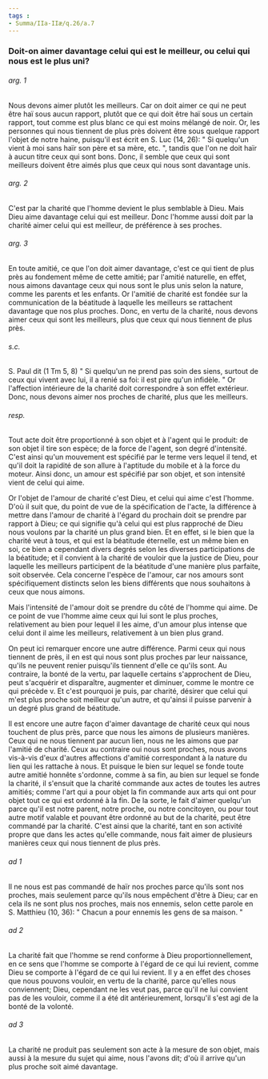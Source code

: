 ```yaml
---
tags : 
- Summa/IIa-IIæ/q.26/a.7
---
```


### Doit-on aimer davantage celui qui est le meilleur, ou celui qui nous est le plus uni?

###### arg. 1
Nous devons aimer plutôt les meilleurs. Car on doit aimer ce qui ne peut être haï sous aucun rapport, plutôt que ce qui doit être haï sous un certain rapport, tout comme est plus blanc ce qui est moins mélangé de noir. Or, les personnes qui nous tiennent de plus près doivent être sous quelque rapport l'objet de notre haine, puisqu'il est écrit en S. Luc (14, 26): " Si quelqu'un vient à moi sans haïr son père et sa mère, etc. ", tandis que l'on ne doit haïr à aucun titre ceux qui sont bons. Donc, il semble que ceux qui sont meilleurs doivent être aimés plus que ceux qui nous sont davantage unis. 

###### arg. 2
C'est par la charité que l'homme devient le plus semblable à Dieu. Mais Dieu aime davantage celui qui est meilleur. Donc l'homme aussi doit par la charité aimer celui qui est meilleur, de préférence à ses proches. 

###### arg. 3
En toute amitié, ce que l'on doit aimer davantage, c'est ce qui tient de plus près au fondement même de cette amitié; par l'amitié naturelle, en effet, nous aimons davantage ceux qui nous sont le plus unis selon la nature, comme les parents et les enfants. Or l'amitié de charité est fondée sur la communication de la béatitude à laquelle les meilleurs se rattachent davantage que nos plus proches. Donc, en vertu de la charité, nous devons aimer ceux qui sont les meilleurs, plus que ceux qui nous tiennent de plus près. 

###### s.c.
S. Paul dit (1 Tm 5, 8) " Si quelqu'un ne prend pas soin des siens, surtout de ceux qui vivent avec lui, il a renié sa foi: il est pire qu'un infidèle. " Or l'affection intérieure de la charité doit correspondre à son effet extérieur. Donc, nous devons aimer nos proches de charité, plus que les meilleurs. 

###### resp.
Tout acte doit être proportionné à son objet et à l'agent qui le produit: de son objet il tire son espèce; de la force de l'agent, son degré d'intensité. C'est ainsi qu'un mouvement est spécifié par le terme vers lequel il tend, et qu'il doit la rapidité de son allure à l'aptitude du mobile et à la force du moteur. Ainsi donc, un amour est spécifié par son objet, et son intensité vient de celui qui aime. 

Or l'objet de l'amour de charité c'est Dieu, et celui qui aime c'est l'homme. D'où il suit que, du point de vue de la spécification de l'acte, la différence à mettre dans l'amour de charité à l'égard du prochain doit se prendre par rapport à Dieu; ce qui signifie qu'à celui qui est plus rapproché de Dieu nous voulons par la charité un plus grand bien. Et en effet, si le bien que la charité veut à tous, et qui est la béatitude éternelle, est un même bien en soi, ce bien a cependant divers degrés selon les diverses participations de la béatitude; et il convient à la charité de vouloir que la justice de Dieu, pour laquelle les meilleurs participent de la béatitude d'une manière plus parfaite, soit observée. Cela concerne l'espèce de l'amour, car nos amours sont spécifiquement distincts selon les biens différents que nous souhaitons à ceux que nous aimons. 

Mais l'intensité de l'amour doit se prendre du côté de l'homme qui aime. De ce point de vue l'homme aime ceux qui lui sont le plus proches, relativement au bien pour lequel il les aime, d'un amour plus intense que celui dont il aime les meilleurs, relativement à un bien plus grand. 

On peut ici remarquer encore une autre différence. Parmi ceux qui nous tiennent de près, il en est qui nous sont plus proches par leur naissance, qu'ils ne peuvent renier puisqu'ils tiennent d'elle ce qu'ils sont. Au contraire, la bonté de la vertu, par laquelle certains s'approchent de Dieu, peut s'acquérir et disparaître, augmenter et diminuer, comme le montre ce qui précède v. Et c'est pourquoi je puis, par charité, désirer que celui qui m'est plus proche soit meilleur qu'un autre, et qu'ainsi il puisse parvenir à un degré plus grand de béatitude. 

Il est encore une autre façon d'aimer davantage de charité ceux qui nous touchent de plus près, parce que nous les aimons de plusieurs manières. Ceux qui ne nous tiennent par aucun lien, nous ne les aimons que par l'amitié de charité. Ceux au contraire oui nous sont proches, nous avons vis-à-vis d'eux d'autres affections d'amitié correspondant à la nature du lien qui les rattache à nous. Et puisque le bien sur lequel se fonde toute autre amitié honnête s'ordonne, comme à sa fin, au bien sur lequel se fonde la charité, il s'ensuit que la charité commande aux actes de toutes les autres amitiés; comme l'art qui a pour objet la fin commande aux arts qui ont pour objet tout ce qui est ordonné à la fin. De la sorte, le fait d'aimer quelqu'un parce qu'il est notre parent, notre proche, ou notre concitoyen, ou pour tout autre motif valable et pouvant être ordonné au but de la charité, peut être commandé par la charité. C'est ainsi que la charité, tant en son activité propre que dans les actes qu'elle commande, nous fait aimer de plusieurs manières ceux qui nous tiennent de plus près. 

###### ad 1
Il ne nous est pas commandé de haïr nos proches parce qu'ils sont nos proches, mais seulement parce qu'ils nous empêchent d'être à Dieu; car en cela ils ne sont plus nos proches, mais nos ennemis, selon cette parole en S. Matthieu (10, 36): " Chacun a pour ennemis les gens de sa maison. " 

###### ad 2
La charité fait que l'homme se rend conforme à Dieu proportionnellement, en ce sens que l'homme se comporte à l'égard de ce qui lui revient, comme Dieu se comporte à l'égard de ce qui lui revient. Il y a en effet des choses que nous pouvons vouloir, en vertu de la charité, parce qu'elles nous conviennent; Dieu, cependant ne les veut pas, parce qu'il ne lui convient pas de les vouloir, comme il a été dit antérieurement, lorsqu'il s'est agi de la bonté de la volonté. 

###### ad 3
La charité ne produit pas seulement son acte à la mesure de son objet, mais aussi à la mesure du sujet qui aime, nous l'avons dit; d'où il arrive qu'un plus proche soit aimé davantage. 

